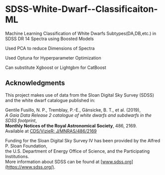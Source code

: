 # SDSS-White-Dwarf--Classificaiton-ML
Machine Learning Classification of White Dwarfs Subtypes(DA,DB,etc.) in SDSS DR 14 Spectra using Boosted Models

Used PCA to reduce Dimensions of Spectra 

Used Optuna for Hyperparameter Optimization

Can substitute Xgboost or Lightgbm for CatBoost



## Acknowledgments

This project makes use of data from the Sloan Digital Sky Survey (SDSS) and the white dwarf catalogue published in:

Gentile Fusillo, N. P., Tremblay, P.-E., Gänsicke, B. T., et al. (2019),  
*A Gaia Data Release 2 catalogue of white dwarfs and subdwarfs in the SDSS footprint*,  
**Monthly Notices of the Royal Astronomical Society**, 486, 2169.  
Available at [CDS/VizieR: J/MNRAS/486/2169](https://cdsarc.cds.unistra.fr/viz-bin/cat/J/MNRAS/486/2169)

Funding for the Sloan Digital Sky Survey IV has been provided by the Alfred P. Sloan Foundation,  
the U.S. Department of Energy Office of Science, and the Participating Institutions.  
More information about SDSS can be found at [www.sdss.org](https://www.sdss.org/).

